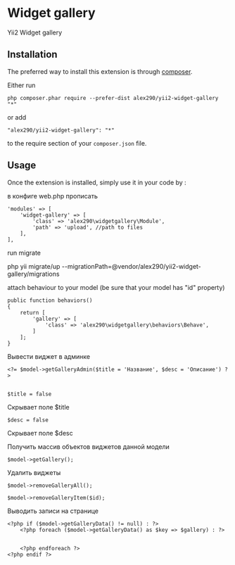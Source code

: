 Widget gallery
==============
Yii2 Widget gallery

Installation
------------

The preferred way to install this extension is through [composer](http://getcomposer.org/download/).

Either run

```
php composer.phar require --prefer-dist alex290/yii2-widget-gallery "*"
```

or add

```
"alex290/yii2-widget-gallery": "*"
```

to the require section of your `composer.json` file.


Usage
-----

Once the extension is installed, simply use it in your code by  :

в конфиге web.php прописать

    'modules' => [
        'widget-gallery' => [
            'class' => 'alex290\widgetgallery\Module',
            'path' => 'upload', //path to files
        ],
    ],

run migrate

php yii migrate/up --migrationPath=@vendor/alex290/yii2-widget-gallery/migrations

attach behaviour to your model (be sure that your model has "id" property)

    public function behaviors()
    {
        return [
            'gallery' => [
                'class' => 'alex290\widgetgallery\behaviors\Behave',
            ]
        ];
    }


Вывести виджет в админке

    <?= $model->getGalleryAdmin($title = 'Название', $desc = 'Описание') ?>


    $title = false

Скрывает поле $title

    $desc = false

Скрывает поле $desc


Получить массив объектов виджетов данной модели

    $model->getGallery();


Удалить виджеты

    $model->removeGalleryAll();

    $model->removeGalleryItem($id);
    
Выводить записи на странице
    
    <?php if ($model->getGalleryData() != null) : ?>
        <?php foreach ($model->getGalleryData() as $key => $gallery) : ?>
                

        <?php endforeach ?>
    <?php endif ?>
    

